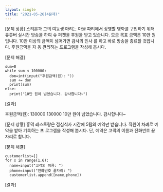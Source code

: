 ```yaml
---
layout: single
title: "2021-05-26(4문제)"
---
```


[문제 상황]
스티븐과 그의 여동생 마리는 마을 파티에서 상영할
영화를 구입하기 위해 유튜버 실시간 방송을 하여 슈
퍼챗을 후원을 받고 있습니다. 모금 목표 금액은 10만
원입니다. 10만 이상의 금액이 넘어가면 감사의 인사
를 하고 바로 방송을 종료할 것입니다. 후원금액을 자
동 관리하는 프로그램을 작성해 봅시다.


[문제 해결]
~~~
sum=0
while sum < 100000:
  don=int(input("후원금액(원): "))
  sum += don
  print(sum)  
else:
  print("10만 원이 넘었습니다. 감사합니다~")

~~~

[결과]

후원금액(원): 130000
130000
10만 원이 넘었습니다. 감사합니다~


[문제 상황]
흥덕 레스토랑은 점심식사 시간에 5팀의 예약만
받습니다. 직원이 차례로 예약을 받아 기록하는 프
로그램을 작성해 봅시다. 단, 예약은 고객의 이름과
전화번호 끝자리로 합니다.

[문제 해결]
~~~
customerlist=[]
for x in range(1,6):
  name=input("고객의 이름: ")
  phone=input("전화번호 끝자리: ")
  customerlist.append([name,phone])

~~~

[결과]


